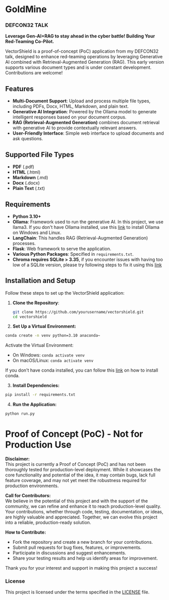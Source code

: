 # GoldMine

### DEFCON32 TALK
**Leverage Gen-AI+RAG to stay ahead in the cyber battle! Building Your Red-Teaming Co-Pilot.**

VectorShield is a proof-of-concept (PoC) application from my DEFCON32 talk, designed to enhance red-teaming operations by leveraging Generative AI combined with Retrieval-Augmented Generation (RAG). This early version supports various document types and is under constant development. Contributions are welcome!

## Features

- **Multi-Document Support**: Upload and process multiple file types, including PDFs, Docx, HTML, Markdown, and plain text.
- **Generative AI Integration**: Powered by the Ollama model to generate intelligent responses based on your document corpus.
- **RAG (Retrieval-Augmented Generation)** combines document retrieval with generative AI to provide contextually relevant answers.
- **User-Friendly Interface**: Simple web interface to upload documents and ask questions.

## Supported File Types

- **PDF** (.pdf)
- **HTML** (.html)
- **Markdown** (.md)
- **Docx** (.docx)
- **Plain Text** (.txt)

## Requirements

- **Python 3.10+**
- **Ollama**: Framework used to run the generative AI. In this project, we use llama3. If you don't have Ollama installed, use this [link](https://ollama.com/download) to install Ollama on Windows and Linux.
- **LangChain**: This handles RAG (Retrieval-Augmented Generation) processes.
- **Flask**: Web framework to serve the application.
- **Various Python Packages**: Specified in `requirements.txt`.
- **Chroma requires SQLite > 3.35**, if you encounter issues with having too low of a SQLite version, please try following steps to fix it using this [link](https://docs.trychroma.com/troubleshooting#sqlite)

## Installation and Setup

Follow these steps to set up the VectorShield application:

1. **Clone the Repository**:
   ```bash
   git clone https://github.com/yourusername/vectorshield.git
   cd vectorshield
   ```
2. **Set Up a Virtual Environment:**
  ```bash
  conda create -n venv python=3.10 anaconda~
  ```

Activate the Virtual Environment:
- On Windows: `conda activate venv`
- On macOS/Linux: `conda activate venv`

If you don't have conda installed, you can follow this [link](https://docs.conda.io/projects/conda/en/latest/user-guide/install/) on how to install conda.

3. **Install Dependencies:**
```bash
pip install -r requirements.txt
```
4. **Run the Application:**
```bash
python run.py
```

# Proof of Concept (PoC) - Not for Production Use

**Disclaimer:**  
This project is currently a Proof of Concept (PoC) and has not been thoroughly tested for production-level deployment. While it showcases the core functionality and potential of the idea, it may contain bugs, lack full feature coverage, and may not yet meet the robustness required for production environments.

**Call for Contributors:**  
We believe in the potential of this project and with the support of the community, we can refine and enhance it to reach production-level quality. Your contributions, whether through code, testing, documentation, or ideas, are highly valuable and appreciated. Together, we can evolve this project into a reliable, production-ready solution.

**How to Contribute:**
- Fork the repository and create a new branch for your contributions.
- Submit pull requests for bug fixes, features, or improvements.
- Participate in discussions and suggest enhancements.
- Share your testing results and help us identify areas for improvement.

Thank you for your interest and support in making this project a success!


### License
This project is licensed under the terms specified in the [LICENSE](https://github.com/bayegaspard/VectorShield/blob/main/LICENSE)
 file.


